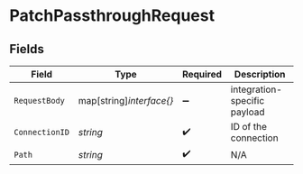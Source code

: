 # PatchPassthroughRequest


## Fields

| Field                        | Type                         | Required                     | Description                  |
| ---------------------------- | ---------------------------- | ---------------------------- | ---------------------------- |
| `RequestBody`                | map[string]*interface{}*     | :heavy_minus_sign:           | integration-specific payload |
| `ConnectionID`               | *string*                     | :heavy_check_mark:           | ID of the connection         |
| `Path`                       | *string*                     | :heavy_check_mark:           | N/A                          |